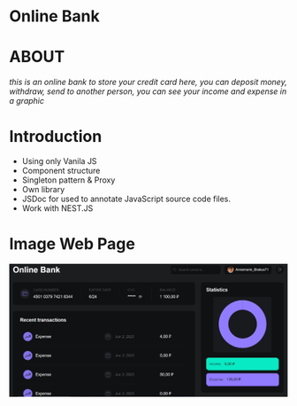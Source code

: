 # Online Bank

# ABOUT

###### this is an online bank to store your credit card here, you can deposit money, withdraw, send to another person, you can see your income and expense in a graphic

# Introduction

- Using only Vanila JS
- Сomponent structure
- Singleton pattern & Proxy
- Own library
- JSDoc for used to annotate JavaScript source code files.
- Work with NEST.JS

# Image Web Page

![HeadImg](https://github.com/KristGalstyan/Online_Bank/blob/main/assets/img/head.jpg)
